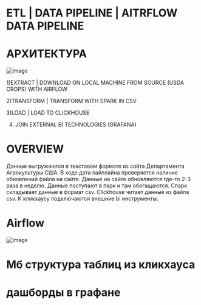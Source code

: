 # ETL | DATA PIPELINE | AITRFLOW DATA PIPELINE
# АРХИТЕКТУРА
![image](https://github.com/user-attachments/assets/11ca15a8-74fb-4d87-9def-c71c4b60026e)



1)EXTRACT | DOWNLOAD ON LOCAL MACHINE FROM SOURCE (USDA CROPS) WITH AIRFLOW

2)TRANSFORM | TRANSFORM WITH SPARK IN CSV

3)LOAD | LOAD TO CLICKHOUSE

4) JOIN EXTERNAL BI TECHNOLOGIES (GRAFANA)
# OVERVIEW

Данные выгружаются в текстовом формате из сайта Департамента Агрокультуры США.
В ходе дата пайплайна проверяется наличие обновлений файла на сайте.
Данные на сайте обновляются где-то 2-3 раза в неделю.
Данные поступают в парк и там обогащаются.
Спарк складывает данные в формат csv.
Clickhouse читает данные из файла csv.
К кликхаусу подключаются внешние bi инструменты.

# Airflow
![image](https://github.com/user-attachments/assets/7a6c201a-f5bc-45ab-a3a5-1cda1bdf5df4)


# Мб  структура таблиц из кликхауса

# дашборды в графане
